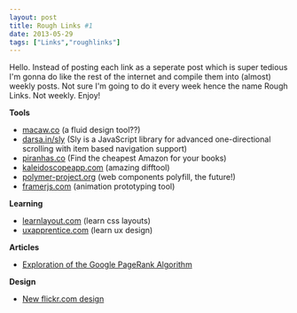 ```yaml
---
layout: post
title: Rough Links #1
date: 2013-05-29
tags: ["Links","roughlinks"]
---
```


Hello. Instead of posting each link as a seperate post which is super tedious I'm gonna do like the rest of the internet and compile them into (almost) weekly posts. Not sure I'm going to do it every week hence the name Rough Links. Not weekly. Enjoy!

**Tools**

*   [macaw.co](http://macaw.co/) (a fluid design tool??)
*   [darsa.in/sly](http://darsa.in/sly) (Sly is a JavaScript library for advanced one-directional scrolling with item based navigation support)
*   [piranhas.co](http://piranhas.co/) (Find the cheapest Amazon for your books)
*   [kaleidoscopeapp.com](http://www.kaleidoscopeapp.com/) (amazing difftool)
*   [polymer-project.org](http://www.polymer-project.org/) (web components polyfill, the future!)
*   [framerjs.com](http://www.framerjs.com/) (animation prototyping tool)

**Learning**

*   [learnlayout.com](http://fr.learnlayout.com/) (learn css layouts)
*   [uxapprentice.com](http://www.uxapprentice.com/) (learn ux design)

**Articles**

*   [Exploration of the Google PageRank Algorithm](https://googledrive.com/host/0B2GQktu-wcTiaWw5OFVqT1k3bDA/)

**Design**

*   [New flickr.com design](http://flickr.com)